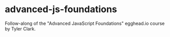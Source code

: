 # advanced-js-foundations

Follow-along of the "Advanced JavaScript Foundations" egghead.io course by Tyler Clark.
